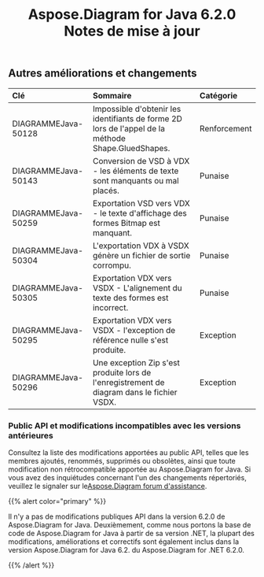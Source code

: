 ﻿---
title: Aspose.Diagram for Java 6.2.0 Notes de mise à jour
type: docs
weight: 100
url: /fr/java/aspose-diagram-for-java-6-2-0-release-notes/
---
## **Autres améliorations et changements**

|**Clé** |**Sommaire** |**Catégorie** |
|:- |:- |:- |
| DIAGRAMMEJava-50128| Impossible d'obtenir les identifiants de forme 2D lors de l'appel de la méthode Shape.GluedShapes.| Renforcement|
| DIAGRAMMEJava-50143| Conversion de VSD à VDX - les éléments de texte sont manquants ou mal placés.| Punaise|
| DIAGRAMMEJava-50259| Exportation VSD vers VDX - le texte d'affichage des formes Bitmap est manquant.| Punaise|
| DIAGRAMMEJava-50304| L'exportation VDX à VSDX génère un fichier de sortie corrompu.| Punaise|
| DIAGRAMMEJava-50305| Exportation VDX vers VSDX - L'alignement du texte des formes est incorrect.| Punaise|
| DIAGRAMMEJava-50295|Exportation VDX vers VSDX - l'exception de référence nulle s'est produite.| Exception|
| DIAGRAMMEJava-50296| Une exception Zip s'est produite lors de l'enregistrement de diagram dans le fichier VSDX.| Exception|
### **Public API et modifications incompatibles avec les versions antérieures**
Consultez la liste des modifications apportées au public API, telles que les membres ajoutés, renommés, supprimés ou obsolètes, ainsi que toute modification non rétrocompatible apportée au Aspose.Diagram for Java. Si vous avez des inquiétudes concernant l'un des changements répertoriés, veuillez le signaler sur le[Aspose.Diagram forum d'assistance](https://forum.aspose.com/c/diagram/17).

{{% alert color="primary" %}} 

Il n'y a pas de modifications publiques API dans la version 6.2.0 de Aspose.Diagram for Java. Deuxièmement, comme nous portons la base de code de Aspose.Diagram for Java à partir de sa version .NET, la plupart des modifications, améliorations et correctifs sont également inclus dans la version Aspose.Diagram for Java 6.2. du Aspose.Diagram for .NET 6.2.0.

{{% /alert %}}
